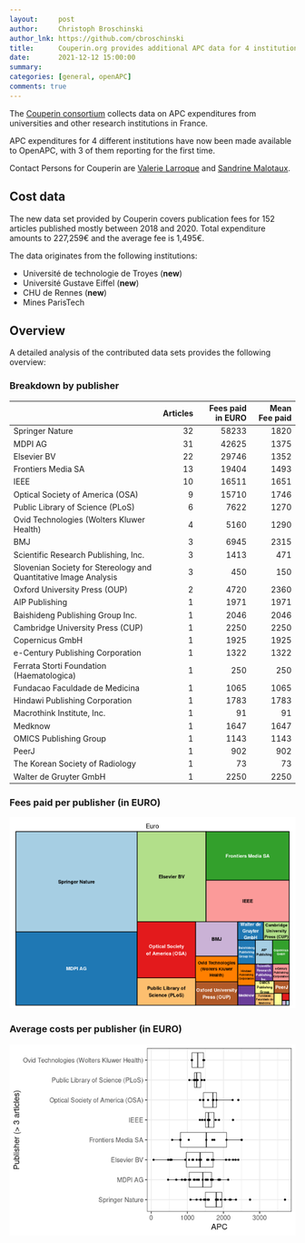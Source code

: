 ```yaml
---
layout:     post
author:     Christoph Broschinski
author_lnk: https://github.com/cbroschinski
title:      Couperin.org provides additional APC data for 4 institutions
date:       2021-12-12 15:00:00
summary:    
categories: [general, openAPC]
comments: true
---
```





The [Couperin consortium](https://couperin.org) collects data on APC expenditures from universities and other research institutions in France. 

APC expenditures for 4 different institutions have now been made available to OpenAPC, with 3 of them reporting for the first time.

Contact Persons for Couperin are [Valerie Larroque](mailto:valerie.larroque@couperin.org) and [Sandrine Malotaux](mailto:sandrine.malotaux@inp-toulouse.fr).

## Cost data



The new data set provided by Couperin covers publication fees for 152 articles published mostly between 2018 and 2020. Total expenditure amounts to 227,259€ and the average fee is 1,495€.

The data originates from the following institutions:

- Université de technologie de Troyes (**new**)
- Université Gustave Eiffel (**new**)
- CHU de Rennes (**new**)
- Mines ParisTech


## Overview

A detailed analysis of the contributed data sets provides the following overview:

### Breakdown by publisher


|                                                                 | Articles| Fees paid in EURO| Mean Fee paid|
|:----------------------------------------------------------------|--------:|-----------------:|-------------:|
|Springer Nature                                                  |       32|             58233|          1820|
|MDPI AG                                                          |       31|             42625|          1375|
|Elsevier BV                                                      |       22|             29746|          1352|
|Frontiers Media SA                                               |       13|             19404|          1493|
|IEEE                                                             |       10|             16511|          1651|
|Optical Society of America (OSA)                                 |        9|             15710|          1746|
|Public Library of Science (PLoS)                                 |        6|              7622|          1270|
|Ovid Technologies (Wolters Kluwer Health)                        |        4|              5160|          1290|
|BMJ                                                              |        3|              6945|          2315|
|Scientific Research Publishing, Inc.                             |        3|              1413|           471|
|Slovenian Society for Stereology and Quantitative Image Analysis |        3|               450|           150|
|Oxford University Press (OUP)                                    |        2|              4720|          2360|
|AIP Publishing                                                   |        1|              1971|          1971|
|Baishideng Publishing Group Inc.                                 |        1|              2046|          2046|
|Cambridge University Press (CUP)                                 |        1|              2250|          2250|
|Copernicus GmbH                                                  |        1|              1925|          1925|
|e-Century Publishing Corporation                                 |        1|              1322|          1322|
|Ferrata Storti Foundation (Haematologica)                        |        1|               250|           250|
|Fundacao Faculdade de Medicina                                   |        1|              1065|          1065|
|Hindawi Publishing Corporation                                   |        1|              1783|          1783|
|Macrothink Institute, Inc.                                       |        1|                91|            91|
|Medknow                                                          |        1|              1647|          1647|
|OMICS Publishing Group                                           |        1|              1143|          1143|
|PeerJ                                                            |        1|               902|           902|
|The Korean Society of Radiology                                  |        1|                73|            73|
|Walter de Gruyter GmbH                                           |        1|              2250|          2250|

### Fees paid per publisher (in EURO)

![plot of chunk tree_couperin_2021_12_12_full](/figure/tree_couperin_2021_12_12_full-1.png)

###  Average costs per publisher (in EURO)

![plot of chunk box_couperin_2021_12_12_publisher_full](/figure/box_couperin_2021_12_12_publisher_full-1.png)
